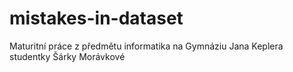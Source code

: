 # mistakes-in-dataset
Maturitní práce z předmětu informatika na Gymnáziu Jana Keplera studentky Šárky Morávkové
